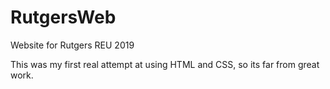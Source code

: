 # RutgersWeb
Website for Rutgers REU 2019

This was my first real attempt at using HTML and CSS, so its far from great work.
